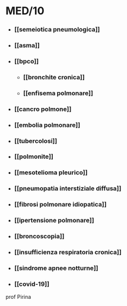 # MED/10
- ### [[semeiotica pneumologica]]
- ### [[asma]]

- ### [[bpco]]
	- ### [[bronchite cronica]]
	- ### [[enfisema polmonare]]

- ### [[cancro polmone]]
- ### [[embolia polmonare]]
- ### [[tubercolosi]]
- ### [[polmonite]]
- ### [[mesotelioma pleurico]]
- ### [[pneumopatia interstiziale diffusa]]
- ### [[fibrosi polmonare idiopatica]]
- ### [[ipertensione polmonare]]
- ### [[broncoscopia]]
- ### [[insufficienza respiratoria cronica]]
- ### [[sindrome apnee notturne]]

- ### [[covid-19]]

prof Pirina
